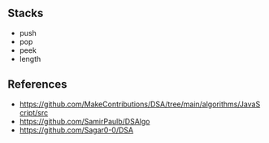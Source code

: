 ## Stacks
- push
- pop
- peek
- length

## References
- https://github.com/MakeContributions/DSA/tree/main/algorithms/JavaScript/src
- https://github.com/SamirPaulb/DSAlgo
- https://github.com/Sagar0-0/DSA